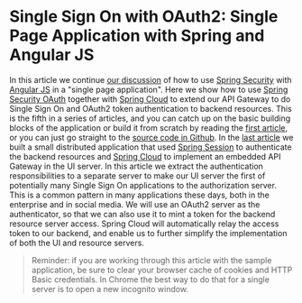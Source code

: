 # Single Sign On with OAuth2: Single Page Application with Spring and Angular JS

In this article we continue [our discussion][fourth] of how to use [Spring Security](http://projects.spring.io/spring-security) with [Angular JS](http://angularjs.org) in a "single page application". Here we show how to use [Spring Security OAuth](http://projects.spring.io/spring-security-oauth/) together with [Spring Cloud](http://projects.spring.io/spring-cloud/) to extend our API Gateway to do Single Sign On and OAuth2 token authentication to backend resources. This is the fifth in a series of articles, and you can catch up on the basic building blocks of the application or build it from scratch by reading the [first article][first], or you can just go straight to the [source code in Github](https://github.com/dsyer/spring-security-angular/tree/master/oauth2). In the [last article][fourth] we built a small distributed application that used [Spring Session](https://github.com/spring-projects/spring-session/) to authenticate the backend resources and [Spring Cloud](http://projects.spring.io/spring-cloud/) to implement an embedded API Gateway in the UI server. In this article we extract the authentication responsibilities to a separate server to make our UI server the first of potentially many Single Sign On applications to the authorization server. This is a common pattern in many applications these days, both in the enterprise and in social media. We will use an OAuth2 server as the authenticator, so that we can also use it to mint a token for the backend resource server access. Spring Cloud will automatically relay the access token to our backend, and enable us to further simplify the implementation of both the UI and resource servers.

> Reminder: if you are working through this article with the sample application, be sure to clear your browser cache of cookies and HTTP Basic credentials. In Chrome the best way to do that for a single server is to open a new incognito window.

[first]: http://spring.io/blog/1903-spring-and-angular-js-a-secure-single-page-application (First Article in the Series)
[second]: http://spring.io/blog/1904-the-login-page-angular-js-and-spring-security-part-ii (Second Article in the Series)
[third]: http://spring.io/blog/1905-the-resource-server-angular-js-and-spring-security-part-iii (Third Article in the Series)
[fourth]: http://spring.io/blog/1906-the-api-gateway-pattern-angular-js-and-spring-security-part-iv (Fourth Article in the Series)

